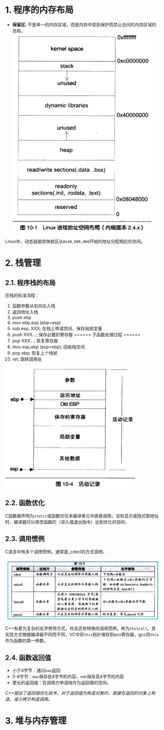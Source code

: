 # 1. 程序的内存布局

* **保留区**: 不是单一的内存区域，而是内存中受到保护而禁止访问的内存区域的总称。
![Memory Layout](Sec10-MemoryLayout.png)

Linux中，动态链接库映射区从`0x40,000,000`开始的地址分配相应的空间。

# 2. 栈管理

## 2.1. 程序栈的布局

压栈的标准流程：

1. 函数参数从右向左入栈
2. 返回地址入栈
3. push ebp
4. mov ebp,esp (ebp=esp)
5. sub esp, XXX;   在栈上申请空间，保存局部变量
6. push XXX...; 保存必要的寄存器
======
子函数处理过程
======
7. pop XXX...; 恢复寄存器
8. mov esp,ebp (esp=ebp); 回收栈空间
9. pop ebp; 恢复上个栈帧
10. ret; 跳转调用处

![StackLayout](Sec10-StackLayout.png)

## 2.2. 函数优化

C函数被声明为`static`或函数仅在本编译单元中直接调用，没有显示或隐式取地址时，编译器可以修改函数的（进入或退出指令）达到优化的目的。

## 2.3. 调用惯例

C语言中有多个调用惯例，通常是_cdecl的方式调用。

![Calling Convention](Sec10-CallConvention.png)

C++有更为复杂的名字修饰方式，并且还有特殊的调用惯例，称为`thiscall`。其实现方式根据编译器不同而不同，VC中将`this`指针保存到ecx寄存器，gcc将`this`作为函数的第一参数。

## 2.4. 函数返回值

* 小于4字节：通过`eax`返回
* 5-8字节：`eax`保存低4字节的内容，`edx`保存高4字节的内容
* 更长的返回值：在调用方申请栈作为返回值的空间。

*C++提出了返回值优化技术，对于返回值为构造对象时，直接在返回的对象上构造，减少拷贝构造调用。*


# 3. 堆与内存管理

